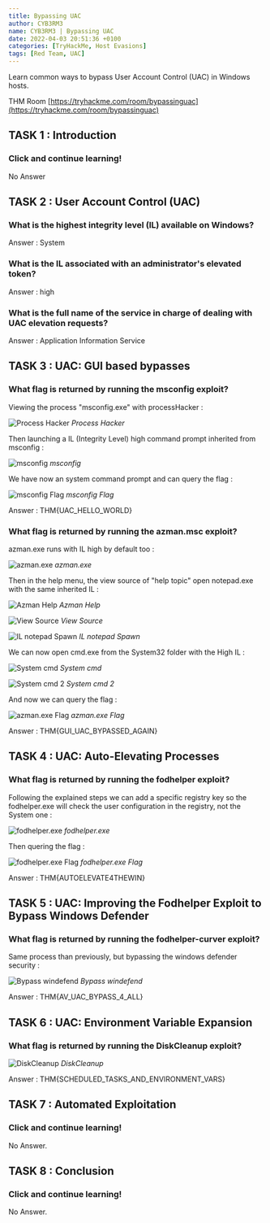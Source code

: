 ```yaml
---
title: Bypassing UAC
author: CYB3RM3
name: CYB3RM3 | Bypassing UAC
date: 2022-04-03 20:51:36 +0100
categories: [TryHackMe, Host Evasions]
tags: [Red Team, UAC]
---
```


Learn common ways to bypass User Account Control (UAC) in Windows hosts.

THM Room [https://tryhackme.com/room/bypassinguac](https://tryhackme.com/room/bypassinguac)


## TASK 1 : Introduction
### Click and continue learning! 
No Answer

## TASK 2 : User Account Control (UAC)
### What is the highest integrity level (IL) available on Windows?
Answer : System

### What is the IL associated with an administrator's elevated token?
Answer : high

### What is the full name of the service in charge of dealing with UAC elevation requests?
Answer : Application Information Service

## TASK 3 : UAC: GUI based bypasses
###  What flag is returned by running the msconfig exploit? 

Viewing the process "msconfig.exe" with processHacker :

![Process Hacker](/images/thm/bypassinguac/bypassinguac_1.png)
_Process Hacker_

Then launching a IL (Integrity Level) high command prompt inherited from msconfig :

![msconfig](/images/thm/bypassinguac/bypassinguac_2.png)
_msconfig_

We have now an system command prompt and can query the flag :

![msconfig Flag](/images/thm/bypassinguac/bypassinguac_3.png)
_msconfig Flag_

Answer : THM{UAC_HELLO_WORLD}

### What flag is returned by running the azman.msc exploit?

azman.exe runs with IL high by default too :

![azman.exe](/images/thm/bypassinguac/bypassinguac_4.png)
_azman.exe_

Then in the help menu, the view source of "help topic" open notepad.exe with the same inherited IL :

![Azman Help](/images/thm/bypassinguac/bypassinguac_5.png)
_Azman Help_

![View Source](/images/thm/bypassinguac/bypassinguac_6.png)
_View Source_

![IL notepad Spawn](/images/thm/bypassinguac/bypassinguac_7.png)
_IL notepad Spawn_

We can now open cmd.exe from the System32 folder with the High IL :

![System cmd](/images/thm/bypassinguac/bypassinguac_8.png)
_System cmd_

![System cmd 2](/images/thm/bypassinguac/bypassinguac_9.png)
_System cmd 2_

And now we can query the flag :

![azman.exe Flag](/images/thm/bypassinguac/bypassinguac_10.png)
_azman.exe Flag_

Answer : THM{GUI_UAC_BYPASSED_AGAIN}

## TASK 4 : UAC: Auto-Elevating Processes
### What flag is returned by running the fodhelper exploit?

Following the explained steps we can add a specific registry key so the fodhelper.exe will check the user configuration in the registry, not the System one :

![fodhelper.exe](/images/thm/bypassinguac/bypassinguac_11.png)
_fodhelper.exe_

Then quering the flag :

![fodhelper.exe Flag](/images/thm/bypassinguac/bypassinguac_12.png)
_fodhelper.exe Flag_

Answer : THM{AUTOELEVATE4THEWIN}

## TASK 5 : UAC: Improving the Fodhelper Exploit to Bypass Windows Defender
### What flag is returned by running the fodhelper-curver exploit? 
Same process than previously, but bypassing the windows defender security :

![Bypass windefend](/images/thm/bypassinguac/bypassinguac_13.png)
_Bypass windefend_

Answer : THM{AV_UAC_BYPASS_4_ALL}

## TASK 6 : UAC: Environment Variable Expansion
### What flag is returned by running the DiskCleanup exploit? 

![DiskCleanup](/images/thm/bypassinguac/bypassinguac_14.png)
_DiskCleanup_

Answer : THM{SCHEDULED_TASKS_AND_ENVIRONMENT_VARS}

## TASK 7 : Automated Exploitation

### Click and continue learning!

No Answer.
## TASK 8 : Conclusion 
###  Click and continue learning!

No Answer.
